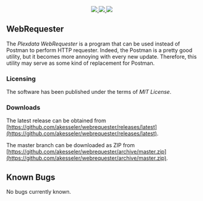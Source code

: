 <p align="center">
  <a href="https://github.com/akesseler/WebRequester/blob/master/LICENSE.md" alt="license">
    <img src="https://img.shields.io/github/license/akesseler/WebRequester.svg" />
  </a>
  <a href="https://github.com/akesseler/WebRequester/releases/latest" alt="latest">
    <img src="https://img.shields.io/github/release/akesseler/WebRequester.svg" />
  </a>
  <a href="https://github.com/akesseler/WebRequester/archive/master.zip" alt="master">
    <img src="https://img.shields.io/github/languages/code-size/akesseler/WebRequester.svg" />
  </a>
</p>

## WebRequester

The _Plexdata WebRequester_ is a program that can be used instead of Postman to perform HTTP 
requester. Indeed, the Postman is a pretty good utility, but it becomes more annoying with every 
new update. Therefore, this utility may serve as some kind of replacement for Postman.

### Licensing

The software has been published under the terms of _MIT License_.

### Downloads

The latest release can be obtained from [https://github.com/akesseler/webrequester/releases/latest](https://github.com/akesseler/webrequester/releases/latest).

The master branch can be downloaded as ZIP from [https://github.com/akesseler/webrequester/archive/master.zip](https://github.com/akesseler/webrequester/archive/master.zip).

## Known Bugs

No bugs currently known.
